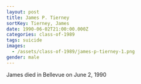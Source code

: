 ```yaml
---
layout: post
title: James P. Tierney
sortKey: Tierney, James
date: 1990-06-02T21:00:00.000Z
categories: class-of-1989
tags: suicide
images:
  - /assets/class-of-1989/james-p-tierney-1.png
gender: male
---
```

James died in Bellevue on June 2, 1990
